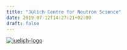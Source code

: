 ```yaml
---
title: "Jülich Centre for Neutron Science"
date: 2019-07-12T14:27:21+02:00
draft: false
---
```


[![juelich-logo](/institutes/juelich.png)](https://www.fz-juelich.de/jcns)
